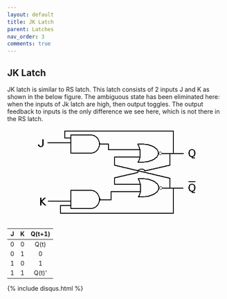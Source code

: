 ```yaml
---
layout: default
title: JK Latch
parent: Latches
nav_order: 3
comments: true
---
```


## JK Latch

JK latch is similar to RS latch. This latch consists of 2 inputs J and K as shown in the below figure. The ambiguous state has been eliminated here: when the inputs of Jk latch are high, then output toggles. The output feedback to inputs is the only difference we see here, which is not there in the RS latch.

<div style="text-align:center"><img src="../../assets/images/jk_latch.png" /></div>


| J      |    K    |   Q(t+1) |
|:------:|:-------:|:--------:|
|  0     |    0    |  Q(t)    |
|  0     |    1    |    0     |
|  1     |    0    |    1     |
|  1     |    1    |  Q(t)'   |


{% include disqus.html %}
